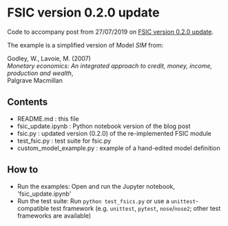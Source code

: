 # FSIC version 0.2.0 update

Code to accompany post from 27/07/2019 on [FSIC version 0.2.0
update](http://www.christhoung.com/2019/07/27/fsic-update/).

The example is a simplified version of Model *SIM* from:

Godley, W., Lavoie, M. (2007)  
*Monetary economics: An integrated approach to credit, money, income, production and wealth*,  
Palgrave Macmillan

## Contents

* README.md : this file
* fsic_update.ipynb : Python notebook version of the blog post
* fsic.py : updated version (0.2.0) of the re-implemented FSIC module
* test_fsic.py : test suite for fsic.py
* custom_model_example.py : example of a hand-edited model definition

## How to

* Run the examples: Open and run the Jupyter notebook, 'fsic_update.ipynb'
* Run the test suite: Run `python test_fsics.py` or use a `unittest`-compatible
  test framework (e.g. `unittest`, `pytest`, `nose`/`nose2`; other test
  frameworks are available)
